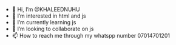 - 👋 Hi, I’m @KHALEEDNUHU
- 👀 I’m interested in html and js
- 🌱 I’m currently learning js
- 💞️ I’m looking to collaborate on js
- 📫 How to reach me through my whatspp number 07014701201

<!---
KHALEEDNUHU/KHALEEDNUHU is a ✨ special ✨ repository because its `README.md` (this file) appears on your GitHub profile.
You can click the Preview link to take a look at your changes.
--->
